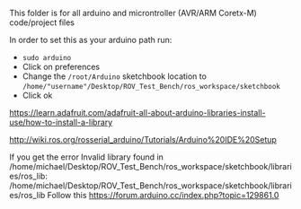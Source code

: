 This folder is for all arduino and microntroller (AVR/ARM Coretx-M) code/project files

In order to set this as your arduino path run:
* `sudo arduino` 
* Click on preferences 
* Change the `/root/Arduino` sketchbook location to `/home/"username"/Desktop/ROV_Test_Bench/ros_workspace/sketchbook`
* Click ok

https://learn.adafruit.com/adafruit-all-about-arduino-libraries-install-use/how-to-install-a-library

http://wiki.ros.org/rosserial_arduino/Tutorials/Arduino%20IDE%20Setup

If you get the error Invalid library found in /home/michael/Desktop/ROV_Test_Bench/ros_workspace/sketchbook/libraries/ros_lib: /home/michael/Desktop/ROV_Test_Bench/ros_workspace/sketchbook/libraries/ros_lib Follow this https://forum.arduino.cc/index.php?topic=129861.0


